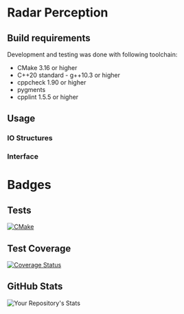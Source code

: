# Radar Perception

## Build requirements
Development and testing was done with following toolchain:
  * CMake 3.16 or higher
  * C++20 standard - g++10.3 or higher
  * cppcheck 1.90 or higher
  * pygments
  * cpplint 1.5.5 or higher

## Usage

### IO Structures

### Interface

# Badges
## Tests
[![CMake](https://github.com/borodziejciesla/radar_perception/actions/workflows/cmake.yml/badge.svg)](https://github.com/borodziejciesla/radar_perception/actions/workflows/cmake.yml)

## Test Coverage
[![Coverage Status](https://coveralls.io/repos/github/borodziejciesla/radar_perception/badge.svg?branch=main)](https://coveralls.io/github/borodziejciesla/radar_perception?branch=main)

## GitHub Stats
![Your Repository's Stats](https://github-readme-stats.vercel.app/api?username=borodziejciesla&show_icons=true)
